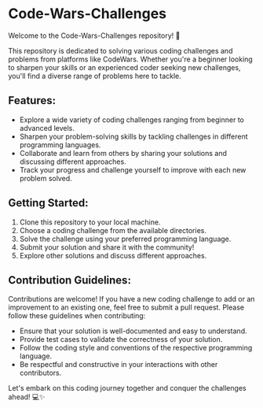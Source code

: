 # Code-Wars-Challenges

Welcome to the Code-Wars-Challenges repository! 🚀

This repository is dedicated to solving various coding challenges and problems from platforms like CodeWars. Whether you're a beginner looking to sharpen your skills or an experienced coder seeking new challenges, you'll find a diverse range of problems here to tackle.

## Features:

- Explore a wide variety of coding challenges ranging from beginner to advanced levels.
- Sharpen your problem-solving skills by tackling challenges in different programming languages.
- Collaborate and learn from others by sharing your solutions and discussing different approaches.
- Track your progress and challenge yourself to improve with each new problem solved.

## Getting Started:

1. Clone this repository to your local machine.
2. Choose a coding challenge from the available directories.
3. Solve the challenge using your preferred programming language.
4. Submit your solution and share it with the community!
5. Explore other solutions and discuss different approaches.

## Contribution Guidelines:

Contributions are welcome! If you have a new coding challenge to add or an improvement to an existing one, feel free to submit a pull request. Please follow these guidelines when contributing:

- Ensure that your solution is well-documented and easy to understand.
- Provide test cases to validate the correctness of your solution.
- Follow the coding style and conventions of the respective programming language.
- Be respectful and constructive in your interactions with other contributors.

Let's embark on this coding journey together and conquer the challenges ahead! 💻✨
